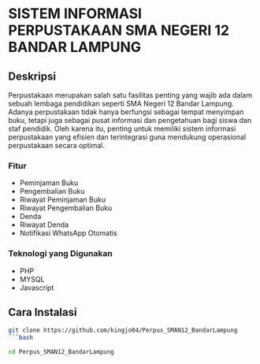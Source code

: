 # SISTEM INFORMASI PERPUSTAKAAN SMA NEGERI 12 BANDAR LAMPUNG

## Deskripsi

Perpustakaan merupakan salah satu fasilitas penting yang wajib ada dalam sebuah lembaga pendidikan seperti SMA Negeri 12 Bandar Lampung.
Adanya perpustakaan tidak hanya berfungsi sebagai tempat menyimpan buku, tetapi juga sebagai pusat informasi dan pengetahuan bagi siswa dan staf pendidik.
Oleh karena itu, penting untuk memiliki sistem informasi perpustakaan yang efisien dan terintegrasi guna mendukung operasional perpustakaan secara optimal.

### Fitur

- Peminjaman Buku
- Pengembalian Buku
- Riwayat Peminjaman Buku
- Riwayat Pengembalian Buku
- Denda
- Riwayat Denda
- Notifikasi WhatsApp Otomatis

### Teknologi yang Digunakan

- PHP
- MYSQL
- Javascript

## Cara Instalasi

```bash
git clone https://github.com/kingjo04/Perpus_SMAN12_BandarLampung
```bash

cd Perpus_SMAN12_BandarLampung

